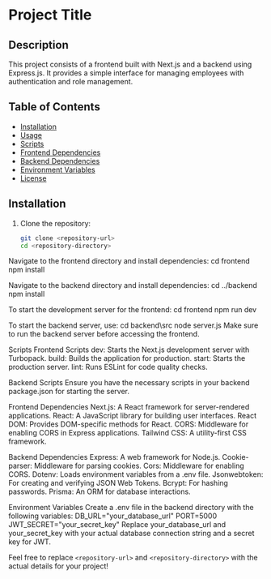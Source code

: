 # Project Title

## Description

This project consists of a frontend built with Next.js and a backend using Express.js. It provides a simple interface for managing employees with authentication and role management.

## Table of Contents

- [Installation](#installation)
- [Usage](#usage)
- [Scripts](#scripts)
- [Frontend Dependencies](#frontend-dependencies)
- [Backend Dependencies](#backend-dependencies)
- [Environment Variables](#environment-variables)
- [License](#license)

## Installation

1. Clone the repository:
   ```bash
   git clone <repository-url>
   cd <repository-directory>
Navigate to the frontend directory and install dependencies:
cd frontend
npm install

Navigate to the backend directory and install dependencies:
cd ../backend
npm install

To start the development server for the frontend:
cd frontend
npm run dev

To start the backend server, use:
cd backend\src
node server.js
Make sure to run the backend server before accessing the frontend.

Scripts
Frontend Scripts
dev: Starts the Next.js development server with Turbopack.
build: Builds the application for production.
start: Starts the production server.
lint: Runs ESLint for code quality checks.

Backend Scripts
Ensure you have the necessary scripts in your backend package.json for starting the server.

Frontend Dependencies
Next.js: A React framework for server-rendered applications.
React: A JavaScript library for building user interfaces.
React DOM: Provides DOM-specific methods for React.
CORS: Middleware for enabling CORS in Express applications.
Tailwind CSS: A utility-first CSS framework.

Backend Dependencies
Express: A web framework for Node.js.
Cookie-parser: Middleware for parsing cookies.
Cors: Middleware for enabling CORS.
Dotenv: Loads environment variables from a .env file.
Jsonwebtoken: For creating and verifying JSON Web Tokens.
Bcrypt: For hashing passwords.
Prisma: An ORM for database interactions.

Environment Variables
Create a .env file in the backend directory with the following variables:
DB_URL="your_database_url"
PORT=5000
JWT_SECRET="your_secret_key"
Replace your_database_url and your_secret_key with your actual database connection string and a secret key for JWT.

Feel free to replace `<repository-url>` and `<repository-directory>` with the actual details for your project!
